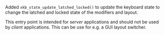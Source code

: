 Added `xkb_state_update_latched_locked()` to update the keyboard state to change
the latched and locked state of the modifiers and layout.

This entry point is intended for *server* applications and should not be used
by *client* applications. This can be use for e.g. a GUI layout switcher.
